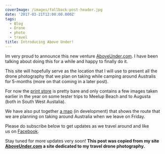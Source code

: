 ```yaml
---
coverImage: /images/fallback-post-header.jpg
date: '2017-03-21T12:00:00.000Z'
tags:
  - Blog
  - Drone
  - photo
  - travel
title: Introducing Above Under!
---
```


Im very proud to announce this new venture [AboveUnder.com](https://AboveUnder.com). I have been talking about doing this for a while and happy to finally do it.

<!-- more -->

This site will hopefully serve as the location that I will use to present all the drone photography that we plan on taking while camping around Australis for 5-months (more on that coming in a later post).

For now the [print store](https://aboveunder.com/collections/all "The Print Store") is pretty bare and only contains a few images taken earlier in the year on some tester trips to Meelup Beach and to Augusta (both in South West Austalia).

We have also put together [a map](https://aboveunder.com/pages/map "The Camping Map") (in development) that shows the route that we are planning on taking around Australia when we leave on Friday.

Please do subscribe below to get updates as we travel around and like us on [Facebook](https://www.facebook.com/aboveunder "facebook").

Stay tuned for more updates very soon!
**This post was copied from my site [AboveUnder.com](https://aboveunder.com) a site dedicated to my travel drone photography.**
